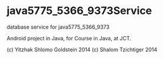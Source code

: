 java5775_5366_9373Service
=========================

database service for java5775_5366_9373

Android project in Java, for Course in Java, at JCT.

(c) Yitzhak Shlomo Goldstein 2014 (c) Shalom Tzichtiger 2014
